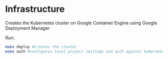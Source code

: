Infrastructure
==============

Creates the Kubernetes cluster on Google Container Engine using Google Deployment Manager

Run:

```bash
make deploy #creates the cluster
make auth #configures local project settings and auth against kubernetes, so you can use kubectl.
```